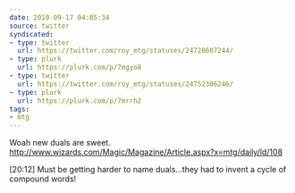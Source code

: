```yaml
---
date: 2010-09-17 04:05:34
source: twitter
syndicated:
- type: twitter
  url: https://twitter.com/roy_mtg/statuses/24728607244/
- type: plurk
  url: https://plurk.com/p/7mgyo8
- type: twitter
  url: https://twitter.com/roy_mtg/statuses/24752306246/
- type: plurk
  url: https://plurk.com/p/7mrrh2
tags:
- mtg
---
```


Woah new duals are sweet. http://www.wizards.com/Magic/Magazine/Article.aspx?x=mtg/daily/ld/108

[20:12] Must be getting harder to name duals...they had to invent a cycle of compound words!